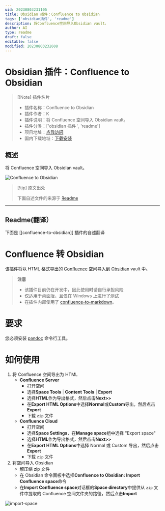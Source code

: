 ```yaml
---
uid: 20230803231105
title: Obsidian 插件：Confluence to Obsidian
tags: ['obsidian插件', 'readme']
description: 将Confluence空间导入Obsidian vault。
author: AI
type: readme
draft: false
editable: false
modified: 20230803232608
---
```


# Obsidian 插件：Confluence to Obsidian

> [!Note] 插件名片
> - 插件名称：Confluence to Obsidian
> - 插件作者：K
> - 插件说明：将 Confluence 空间导入 Obsidian vault。
> - 插件分类：['obsidian 插件 ', 'readme']
> - 项目地址：[点我访问](https://github.com/KkEi34/confluence-to-obsidian-plugin)
> - 国内下载地址：[下载安装](https://pkmer.cn/products/plugin/pluginMarket/?confluence-to-obsidian)

## 概述

将 Confluence 空间导入 Obsidian vault。

![Confluence to Obsidian](https://cdn.pkmer.cn/covers/confluence-to-obsidian.gif!pkmer)

> [!tip] 原文出处
>
>下面自述文件的来源于 [Readme](https://ghproxy.net/https://raw.githubusercontent.com/KkEi34/confluence-to-obsidian-plugin/master/README.md)
>

---

## Readme(翻译）

下面是 [[confluence-to-obsidian]] 插件的自述翻译

# Confluence 转 Obsidian

该插件将以 HTML 格式导出的 [Confluence](https://www.atlassian.com/software/confluence) 空间导入到 [Obsidian](https://obsidian.md) vault 中。

> **注意**
> - 该插件目前仍在开发中，因此使用时请自行承担风险
> - 仅适用于桌面版，且仅在 Windows 上进行了测试
> - 在插件内部使用了 [confluence-to-markdown](https://github.com/KkEi34/confluence-to-markdown)。

# 要求

您必须安装 [pandoc](http://pandoc.org/installing.html) 命令行工具。

# 如何使用

1. 将 Confluence 空间导出为 HTML
   - **Confluence Server**
     - 打开空间
     - 选择**Space Tools** | **Content Tools** | **Export**
     - 选择**HTML**作为导出格式，然后点击**Next>>**
     - 在**Export HTML Options**中选择**Normal**或**Custom**导出，然后点击**Export**
     - 下载 `zip` 文件
   - **Confluence Cloud**
     - 打开空间
     - 选择**Space Settings**，在**Manage space**组中选择 "Export space"
     - 选择**HTML**作为导出格式，然后点击**Next>>**
     - 在**Export HTML Options**中选择 Normal 或 Custom 导出，然后点击**Export**
     - 下载 `zip` 文件
 2. 将空间导入 Obsidian
    - 解压缩 zip 文件
    - 在 Obsidian 命令面板中选择**Confluence to Obsidian: Import Confluence space**命令
    - 在**Import Confluence space**对话框的**Space directory**中提供从 `zip` 文件中提取的 Confluence 空间文件夹的路径，然后点击**Import**

![import-space](docs/assets/import-space.gif)

